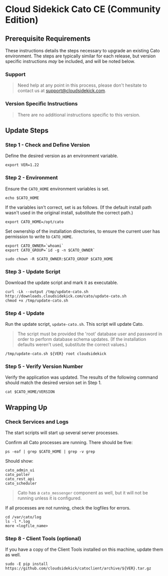 # Cloud Sidekick Cato CE (Community Edition) 

## Prerequisite Requirements

These instructions details the steps necessary to upgrade an existing Cato environment.
The steps are typically similar for each release, but version specific instructions _may_ be included, and will be noted below.

### Support

> Need help at any point in this process, please don't hesitate to contact us at support@cloudsidekick.com.

### Version Specific Instructions

> There are no additional instructions specific to this version.

## Update Steps

### Step 1 - Check and Define Version

Define the desired version as an environment variable.

    export VER=1.22

### Step 2 - Environment

Ensure the `CATO_HOME` environment variables is set.

    echo $CATO_HOME
    
If the variables isn't correct, set is as follows.  (If the default install path wasn't used in the original install, substitute the correct path.)

    export CATO_HOME=/opt/cato

Set ownership of the installation directories, to ensure the current user has permission to write to `CATO_HOME`.
    
    export CATO_OWNER=`whoami`
    export CATO_GROUP=`id -g -n $CATO_OWNER`

	sudo chown -R $CATO_OWNER:$CATO_GROUP $CATO_HOME
	
### Step 3 - Update Script

Download the update script and mark it as executable.

	curl -Lk --output /tmp/update-cato.sh http://downloads.cloudsidekick.com/cato/update-cato.sh
	chmod +x /tmp/update-cato.sh

### Step 4 - Update

Run the update script, `update-cato.sh`. This script will update Cato.

> The script must be provided the 'root' database user and password in order to perform database schema updates. (If the installation defaults weren't used, substitute the correct values.)

    /tmp/update-cato.sh ${VER} root cloudsidekick

### Step 5 - Verify Version Number

Verify the application was updated.  The results of the following command should match the desired version set in Step 1.

	cat $CATO_HOME/VERSION


## Wrapping Up

### Check Services and Logs

The start scripts will start up several server processes.

Confirm all Cato processes are running.  There should be five:

    ps -eaf | grep $CATO_HOME | grep -v grep
	
Should show:
    
    cato_admin_ui
    cato_poller
    cato_rest_api
    cato_scheduler
    
> Cato has a `cato_messenger` component as well, but it will not be running unless it is configured.


If all processes are not running, check the logfiles for errors. 


	cd /var/cato/log
	ls -l *.log
	more <logfile_name>

### Step 8 - Client Tools (optional)

If you have a copy of the Client Tools installed on this machine, update them as well.

    sudo -E pip install https://github.com/cloudsidekick/catoclient/archive/${VER}.tar.gz
